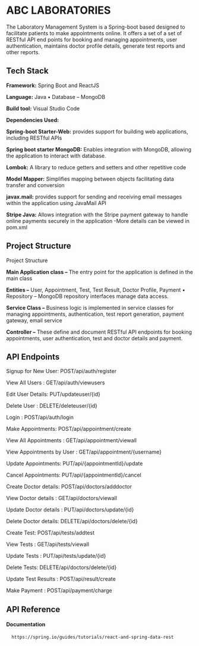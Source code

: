 
# ABC LABORATORIES

The Laboratory Management System is a Spring-boot based designed to facilitate patients to make appointments online. It offers a set of a set of RESTful API end points for booking and managing appointments, user authentication, maintains doctor profile details, generate test reports and other reports. 





## Tech Stack

**Framework:**  Spring Boot and ReactJS

**Language:** Java • Database – MongoDB 

**Build tool:** Visual Studio Code

**Dependencies Used:**

**Spring-boot Starter-Web:** provides support for building web applications, including RESTful APIs 

**Spring boot starter MongoDB:** Enables integration with MongoDB, allowing the application to interact with database. 

**Lombok:** A library to reduce getters and setters and other repetitive code 

**Model Mapper:** Simplifies mapping between objects facilitating data transfer and conversion 

**javax.mail:** provides support for sending and receiving email messages within the application using JavaMail API 

**Stripe Java:** Allows integration with the Stripe payment gateway to handle online payments securely in the application -More details can be viewed in pom.xml








## Project Structure

Project Structure 

**Main Application class –** The entry point for the application is defined in the main class 

**Entities –** User, Appointment, Test, Test Result, Doctor Profile, Payment • Repository – MongoDB repository interfaces manage data access. 

**Service Class –** Business logic is implemented in service classes for managing appointments, authentication, test report generation, payment gateway, email service 

**Controller –** These define and document RESTful API endpoints for booking appointments, user authentication, test and doctor details and payment.


## API Endpoints

Signup for New User: POST/api/auth/register

View All Users : GET/api/auth/viewusers

Edit User Details: PUT/updateuser/{id}

Delete User : DELETE/deleteuser/{id}

Login : POST/api/auth/login

Make Appointments: POST/api/appointment/create

View All Appointments : GET/api/appointment/viewall

View Appointments by User : GET/api/appointment/{username}

Update Appointments: PUT/api/{appointmentId}/update

Cancel Appointments: PUT/api/{appointmentId}/cancel

Create Doctor details: POST/api/doctors/adddoctor

View Doctor details : GET/api/doctors/viewall

Update Doctor details : PUT/api/doctors/update/{id}

Delete Doctor details: DELETE/api/doctors/delete/{id}

Create Test: POST/api/tests/addtest

View Tests : GET/api/tests/viewall

Update Tests : PUT/api/tests/update/{id}

Delete Tests: DELETE/api/doctors/delete/{id}

Update Test Results : POST/api/result/create

Make Payment : POST/api/payment/charge




## API Reference

#### Documentation

```http
  https://spring.io/guides/tutorials/react-and-spring-data-rest
```








